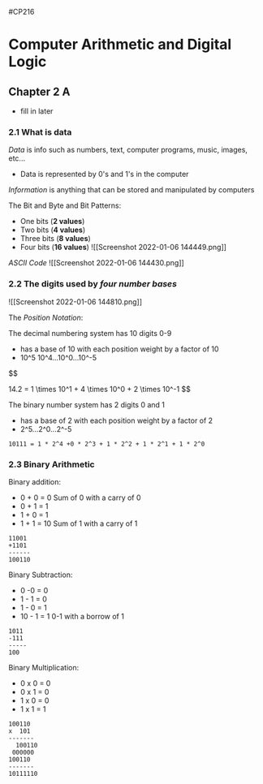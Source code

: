 #CP216 

# Computer Arithmetic and Digital Logic 

## Chapter 2 A
- fill in later

### 2.1 What is data

*Data* is info such as numbers, text, computer programs, music, images, etc...
- Data is represented by 0's and 1's in the computer 

*Information* is anything that can be stored and manipulated by computers

The Bit and Byte and Bit Patterns:
- One bits (**2 values**)
- Two bits (**4 values**)
- Three bits (**8 values**)
- Four bits (**16 values**)
![[Screenshot 2022-01-06 144449.png]]

*ASCII Code*
![[Screenshot 2022-01-06 144430.png]]

### 2.2 The digits used by *four number bases*
![[Screenshot 2022-01-06 144810.png]]

The *Position Notation*:

The decimal numbering system has 10 digits 0-9
- has a base of 10 with each position weight by a factor of 10
- 10^5 10^4...10^0...10^-5

$$

14.2 = 1 \times 10^1 + 4 \times 10^0 + 2 \times 10^-1
$$


The binary number system has 2 digits 0 and 1
- has a base of 2 with each position weight by a factor of 2
- 2^5...2^0...2^-5
```
10111 = 1 * 2^4 +0 * 2^3 + 1 * 2^2 + 1 * 2^1 + 1 * 2^0
```

### 2.3 Binary Arithmetic

Binary addition:
- 0 + 0 = 0 Sum of 0 with a carry of 0
- 0 + 1 = 1
- 1 + 0 = 1
- 1 + 1 = 10 Sum of 1 with a carry of 1
```
11001
+1101
------
100110
```

Binary Subtraction:
- 0 -0 = 0
- 1 - 1 = 0
- 1 - 0 = 1
- 10 - 1 = 1   0-1 with a borrow of 1
```
1011
-111
-----
100
```

Binary Multiplication:
- 0 x 0 = 0
- 0 x 1 = 0
- 1 x 0 = 0
- 1 x 1 = 1
```
100110
x  101
-------
  100110
 000000
100110
-------
10111110
```
